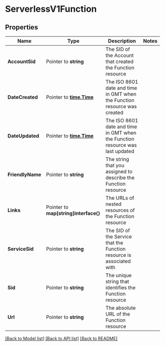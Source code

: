 # ServerlessV1Function

## Properties

Name | Type | Description | Notes
------------ | ------------- | ------------- | -------------
**AccountSid** | Pointer to **string** | The SID of the Account that created the Function resource |
**DateCreated** | Pointer to [**time.Time**](time.Time.md) | The ISO 8601 date and time in GMT when the Function resource was created |
**DateUpdated** | Pointer to [**time.Time**](time.Time.md) | The ISO 8601 date and time in GMT when the Function resource was last updated |
**FriendlyName** | Pointer to **string** | The string that you assigned to describe the Function resource |
**Links** | Pointer to **map[string]interface{}** | The URLs of nested resources of the Function resource |
**ServiceSid** | Pointer to **string** | The SID of the Service that the Function resource is associated with |
**Sid** | Pointer to **string** | The unique string that identifies the Function resource |
**Url** | Pointer to **string** | The absolute URL of the Function resource |

[[Back to Model list]](../README.md#documentation-for-models) [[Back to API list]](../README.md#documentation-for-api-endpoints) [[Back to README]](../README.md)


